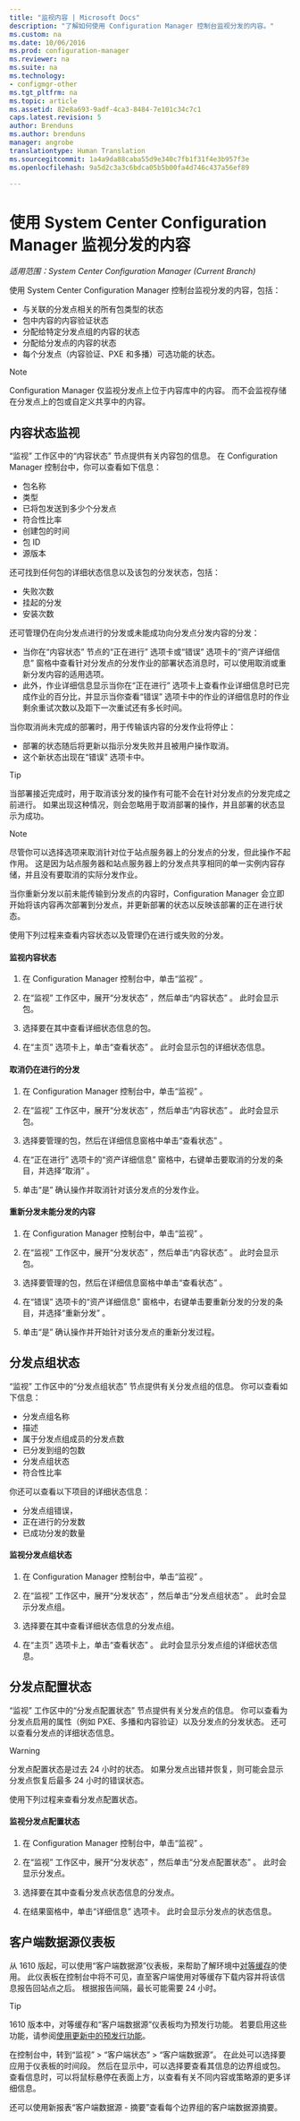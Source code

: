 ```yaml
---
title: "监视内容 | Microsoft Docs"
description: "了解如何使用 Configuration Manager 控制台监视分发的内容。"
ms.custom: na
ms.date: 10/06/2016
ms.prod: configuration-manager
ms.reviewer: na
ms.suite: na
ms.technology:
- configmgr-other
ms.tgt_pltfrm: na
ms.topic: article
ms.assetid: 82e8a693-9adf-4ca3-8484-7e101c34c7c1
caps.latest.revision: 5
author: Brenduns
ms.author: brenduns
manager: angrobe
translationtype: Human Translation
ms.sourcegitcommit: 1a4a9da88caba55d9e340c7fb1f31f4e3b957f3e
ms.openlocfilehash: 9a5d2c3a3c6bdca05b5b00fa4d746c437a56ef89

---
```

# <a name="monitor-content-you-have-distributed-with-system-center-configuration-manager"></a>使用 System Center Configuration Manager 监视分发的内容

*适用范围：System Center Configuration Manager (Current Branch)*

使用 System Center Configuration Manager 控制台监视分发的内容，包括：  

-   与关联的分发点相关的所有包类型的状态  
-   包中内容的内容验证状态  
-   分配给特定分发点组的内容的状态  
-   分配给分发点的内容的状态  
-   每个分发点（内容验证、PXE 和多播）可选功能的状态。  

> [!NOTE]  
>  Configuration Manager 仅监视分发点上位于内容库中的内容。 而不会监视存储在分发点上的包或自定义共享中的内容。  

##  <a name="a-namebkmkcontentstatusa-content-status-monitoring"></a><a name="BKMK_ContentStatus"></a> 内容状态监视  
 “监视”  工作区中的“内容状态”  节点提供有关内容包的信息。 在 Configuration Manager 控制台中，你可以查看如下信息：  

-   包名称  
-   类型  
-   已将包发送到多少个分发点  
-   符合性比率  
-   创建包的时间  
-   包 ID  
-   源版本  

还可找到任何包的详细状态信息以及该包的分发状态，包括：  

-   失败次数  
-   挂起的分发  
-   安装次数  

还可管理仍在向分发点进行的分发或未能成功向分发点分发内容的分发：  

-   当你在“内容状态”  节点的“正在进行”  选项卡或“错误”  选项卡的“资产详细信息”  窗格中查看针对分发点的分发作业的部署状态消息时，可以使用取消或重新分发内容的适用选项。  
-   此外，作业详细信息显示当你在“正在进行”  选项卡上查看作业详细信息时已完成作业的百分比，并显示当你查看“错误”  选项卡中的作业的详细信息时的作业剩余重试次数以及距下一次重试还有多长时间。  

当你取消尚未完成的部署时，用于传输该内容的分发作业将停止：  

-   部署的状态随后将更新以指示分发失败并且被用户操作取消。  
-   这个新状态出现在“错误”  选项卡中。  

> [!TIP]  
>  当部署接近完成时，用于取消该分发的操作有可能不会在针对分发点的分发完成之前进行。 如果出现这种情况，则会忽略用于取消部署的操作，并且部署的状态显示为成功。  

> [!NOTE]  
>  尽管你可以选择选项来取消针对位于站点服务器上的分发点的分发，但此操作不起作用。 这是因为站点服务器和站点服务器上的分发点共享相同的单一实例内容存储，并且没有要取消的实际分发作业。  

当你重新分发以前未能传输到分发点的内容时，Configuration Manager 会立即开始将该内容再次部署到分发点，并更新部署的状态以反映该部署的正在进行状态。  

使用下列过程来查看内容状态以及管理仍在进行或失败的分发。  

#### <a name="to-monitor-content-status"></a>监视内容状态  

1.  在 Configuration Manager 控制台中，单击“监视” 。  

2.  在“监视”  工作区中，展开“分发状态” ，然后单击“内容状态” 。 此时会显示包。  

3.  选择要在其中查看详细状态信息的包。  

4.  在“主页”  选项卡上，单击“查看状态” 。 此时会显示包的详细状态信息。  

#### <a name="to-cancel-a-distribution-that-remains-in-progress"></a>取消仍在进行的分发  

1.  在 Configuration Manager 控制台中，单击“监视” 。  

2.  在“监视”  工作区中，展开“分发状态” ，然后单击“内容状态” 。 此时会显示包。  

3.  选择要管理的包，然后在详细信息窗格中单击“查看状态” 。  

4.  在“正在进行”  选项卡的“资产详细信息”  窗格中，右键单击要取消的分发的条目，并选择“取消” 。  

5.  单击“是”  确认操作并取消针对该分发点的分发作业。  

#### <a name="to-redistribute-content-that-failed-to-distribute"></a>重新分发未能分发的内容  

1.  在 Configuration Manager 控制台中，单击“监视” 。  

2.  在“监视”  工作区中，展开“分发状态” ，然后单击“内容状态” 。 此时会显示包。  

3.  选择要管理的包，然后在详细信息窗格中单击“查看状态” 。  

4.  在“错误”  选项卡的“资产详细信息”  窗格中，右键单击要重新分发的分发的条目，并选择“重新分发” 。  

5.  单击“是”  确认操作并开始针对该分发点的重新分发过程。  

## <a name="distribution-point-group-status"></a>分发点组状态  
“监视”  工作区中的“分发点组状态”  节点提供有关分发点组的信息。 你可以查看如下信息：  

-   分发点组名称  
-   描述  
-   属于分发点组成员的分发点数  
-   已分发到组的包数  
-   分发点组状态  
-   符合性比率  

你还可以查看以下项目的详细状态信息：  

-   分发点组错误，  
-   正在进行的分发数  
-   已成功分发的数量  

#### <a name="to-monitor-distribution-point-group-status"></a>监视分发点组状态  

1.  在 Configuration Manager 控制台中，单击“监视” 。  

2.  在“监视”  工作区中，展开“分发状态” ，然后单击“分发点组状态” 。 此时会显示分发点组。  

3.  选择要在其中查看详细状态信息的分发点组。  

4.  在“主页”  选项卡上，单击“查看状态” 。 此时会显示分发点组的详细状态信息。  

## <a name="distribution-point-configuration-status"></a>分发点配置状态  
 “监视”  工作区中的“分发点配置状态”  节点提供有关分发点的信息。 你可以查看为分发点启用的属性（例如 PXE、多播和内容验证）以及分发点的分发状态。 还可以查看分发点的详细状态信息。  

> [!WARNING]  
>  分发点配置状态是过去 24 小时的状态。 如果分发点出错并恢复，则可能会显示分发点恢复后最多 24 小时的错误状态。  

使用下列过程来查看分发点配置状态。  

#### <a name="to-monitor-distribution-point-configuration-status"></a>监视分发点配置状态  

1.  在 Configuration Manager 控制台中，单击“监视” 。  

2.  在“监视”  工作区中，展开“分发状态” ，然后单击“分发点配置状态” 。 此时会显示分发点。  

3.  选择要在其中查看分发点状态信息的分发点。  

4.  在结果窗格中，单击“详细信息”  选项卡。 此时会显示分发点的状态信息。  

## <a name="client-data-sources-dashboard"></a>客户端数据源仪表板
从 1610 版起，可以使用“客户端数据源”仪表板，来帮助了解环境中[对等缓存](/sccm/core/plan-design/hierarchy/client-peer-cache)的使用。 此仪表板在控制台中将不可见，直至客户端使用对等缓存下载内容并将该信息报告回站点之后。 根据报告间隔，最长可能需要 24 小时。

> [!TIP]  
> 1610 版本中，对等缓存和“客户端数据源”仪表板均为预发行功能。 若要启用这些功能，请参阅[使用更新中的预发行功能](/sccm/core/servers/manage/install-in-console-updates#bkmk_prerelease)。

在控制台中，转到“监视” > “客户端状态” > “客户端数据源”。 在此处可以选择要应用于仪表板的时间段。 然后在显示中，可以选择要查看其信息的边界组或包。 查看信息时，可以将鼠标悬停在表面上方，以查看有关不同内容或策略源的更多详细信息。  

还可以使用新报表“客户端数据源 - 摘要”查看每个边界组的客户端数据源摘要。



<!--HONumber=Dec16_HO3-->



